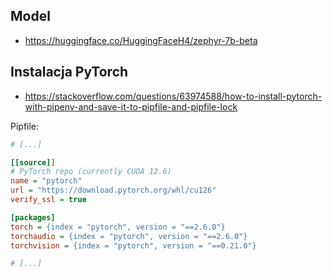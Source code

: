 ## Model
- https://huggingface.co/HuggingFaceH4/zephyr-7b-beta

## Instalacja PyTorch
- https://stackoverflow.com/questions/63974588/how-to-install-pytorch-with-pipenv-and-save-it-to-pipfile-and-pipfile-lock

Pipfile: 
```ini
# [...]

[[source]]
# PyTorch repo (currently CUDA 12.6)
name = "pytorch"
url = "https://download.pytorch.org/whl/cu126"
verify_ssl = true

[packages]
torch = {index = "pytorch", version = "==2.6.0"}
torchaudio = {index = "pytorch", version = "==2.6.0"}
torchvision = {index = "pytorch", version = "==0.21.0"}

# [...]
```
